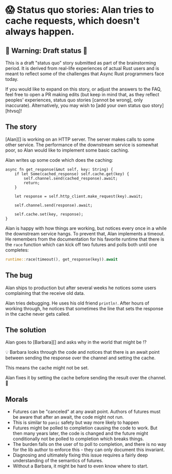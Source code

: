 # 😱 Status quo stories: Alan tries to cache requests, which doesn't always happen.

## 🚧 Warning: Draft status 🚧

This is a draft "status quo" story submitted as part of the brainstorming period. It is derived from real-life experiences of actual Rust users and is meant to reflect some of the challenges that Async Rust programmers face today. 

If you would like to expand on this story, or adjust the answers to the FAQ, feel free to open a PR making edits (but keep in mind that, as they reflect peoples' experiences, status quo stories [cannot be wrong], only inaccurate). Alternatively, you may wish to [add your own status quo story][htvsq]!


## The story

[Alan][] is working on an HTTP server. The server makes calls to some other service. The performance of the downstream service is somewhat poor, so Alan would like to implement some basic caching.

Alan writes up some code which does the caching:

```rust,ignore
async fn get_response(&mut self, key: String) {
    if let Some(cached_response) self.cache.get(key) {
        self.channel.send(cached_response).await;
        return;
    }

    let response = self.http_client.make_request(key).await;
    
    self.channel.send(response).await;
    
    self.cache.set(key, response);
}
```

Alan is happy with how things are working, but notices every once in a while the downstream service hangs. To prevent that, Alan implements a timeout. 
He remembers from the documentation for his favorite runtime that there is the `race` function which can kick off two futures and polls both until one completes:

```rust ,ignore
runtime::race(timeout(), get_response(key)).await
```

## The bug

Alan ships to production but after several weeks he notices some users complaining that the receive old data. 

Alan tries debugging. He uses his old friend `println!`. After hours of working through, he notices that sometimes the line that sets the response in the cache never gets called. 

## The solution

Alan goes to [Barbara][] and asks why in the world that might be ⁉️

💡 Barbara looks through the code and notices that there is an await point between sending the response over the channel and setting the cache.

This means the cache might not be set.

Alan fixes it by setting the cache before sending the result over the channel. 🎉


## Morals 

* Futures can be "canceled" at any await point. Authors of futures must be aware that after an await, the code might not run. 
* This is similar to `panic` safety but way more likely to happen 
* Futures might be polled to completion causing the code to work. But then many years later, the code is changed and the future might conditionally not be polled to completion which breaks things. 
* The burden falls on the user of to poll to completion, and there is no way for the lib author to enforce this - they can only document this invariant. 
* Diagnosing and ultimately fixing this issue requires a fairly deep understanding of the semantics of futures. 
* Without a Barbara, it might be hard to even know where to start.
